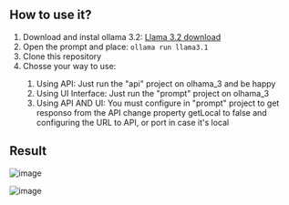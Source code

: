 ## How to use it?
<ol>
  <li>Download and instal ollama 3.2: <a href="https://ollama.com/download" target="_blank">Llama 3.2 download</a></li>
  <li>Open the prompt and place: <code>ollama run llama3.1</code></li>
  <li>Clone this repository</li>
  <li>Chosse your way to use:</li>
  <ol>
    <li>Using API: Just run the "api" project on olhama_3 and be happy</li>
    <li>Using UI Interface: Just run the "prompt" project on olhama_3</li>
    <li>Using API AND UI: You must configure in "prompt" project to get responso from the API change property getLocal to false and configuring the URL to API, or port in case it's local</li>
  </ol>
</ol>

## Result

![image](https://github.com/user-attachments/assets/7fd4e399-1ac6-46c3-b10b-2f0005874d06)

![image](https://github.com/user-attachments/assets/0d8dfd8c-4b7c-4902-87f2-d9a8a65793e3)

